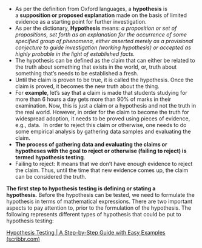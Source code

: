 - As per the definition from Oxford languages, a **hypothesis** is a **supposition or proposed explanation** made on the basis of limited evidence as a starting point for further investigation.
- As per the dictionary, **Hypothesis** means: *a proposition or set of propositions, set forth as an explanation for the occurrence of some specified group of phenomena, either asserted merely as a provisional conjecture to guide investigation (working hypothesis) or accepted as highly probable in the light of established facts.*
- The hypothesis can be defined as the claim that can either be related to the truth about something that exists in the world, or, truth about something that’s needs to be established a fresh.
- Until the claim is proven to be true, it is called the hypothesis. Once the claim is proved, it becomes the new truth about the thing.
- For **example**, let’s say that a claim is made that students studying for more than 6 hours a day gets more than 90% of marks in their examination. Now, this is just a claim or a hypothesis and not the truth in the real world. However, in order for the claim to become the truth for widespread adoption, it needs to be proved using pieces of evidence, e.g., data.  In order to reject this claim or otherwise, one needs to do some empirical analysis by gathering data samples and evaluating the claim.
- **The process of gathering data and evaluating the claims or hypotheses with the goal to reject or otherwise (failing to reject) is termed** **hypothesis testing**.
- Failing to reject: It means that we don’t have enough evidence to reject the claim. Thus, until the time that new evidence comes up, the claim can be considered the truth.

**The first step to hypothesis testing is defining or stating a hypothesis.** Before the hypothesis can be tested, we need to formulate the hypothesis in terms of mathematical expressions. There are two important aspects to pay attention to, prior to the formulation of the hypothesis. The following represents different types of hypothesis that could be put to hypothesis testing:



[Hypothesis Testing | A Step-by-Step Guide with Easy Examples (scribbr.com)](https://www.scribbr.com/statistics/hypothesis-testing/)